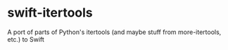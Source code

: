 swift-itertools
===============

A port of parts of Python's itertools (and maybe stuff from more-itertools, etc.) to Swift
